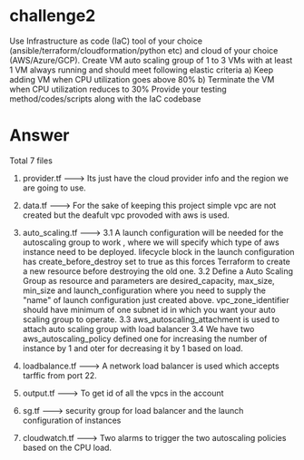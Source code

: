 # challenge2

Use Infrastructure as code (IaC) tool of your choice (ansible/terraform/cloudformation/python etc) and cloud of your choice (AWS/Azure/GCP). Create VM auto scaling group of 1 to 3 VMs with at least 1 VM always running and should meet following elastic criteria
a) Keep adding VM when CPU utilization goes above 80%
b) Terminate the VM when CPU utilization reduces to 30%
Provide your testing method/codes/scripts along with the IaC codebase

# Answer

Total 7 files
1. provider.tf ---> Its just have the cloud provider info and the region we are going to use.

2. data.tf ---> For the sake of keeping this project simple vpc are not created but the deafult vpc provoded with aws is used.

3. auto_scaling.tf  ---> 
    3.1 A launch configuration will be needed for the autoscaling group to work , where we will specify which type of aws instance need to be deployed.
    lifecycle block in the launch configuration has create_before_destroy set to true as this forces Terraform to create a new resource before destroying the old one.
    3.2 Define a Auto Scaling Group as resource and  parameters are desired_capacity, max_size, min_size and launch_configuration where you need to supply the "name" of launch configuration just created above.
    vpc_zone_identifier should have minimum of one subnet id in which you want your auto scaling group to operate.
    3.3 aws_autoscaling_attachment is used to attach auto scaling group with load balancer
    3.4 We have two aws_autoscaling_policy defined one for increasing the number of instance by 1 and oter for decreasing it by 1  based on load.

4. loadbalance.tf ---> A network load balancer is used which accepts tarffic from port 22.

5. output.tf ---> To get id of all the vpcs in the account

6. sg.tf ---> security group for load balancer and the launch configuration of instances

7. cloudwatch.tf ---> Two alarms to trigger the two autoscaling policies based on the CPU load.



  
                  
       